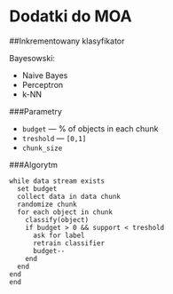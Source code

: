 # Dodatki do MOA
##Inkrementowany klasyfikator

Bayesowski:
- Naive Bayes
- Perceptron
- k-NN

###Parametry

- `budget` — % of objects in each chunk
- `treshold` — `[0,1]`
- `chunk_size`

###Algorytm

    while data stream exists
      set budget
      collect data in data chunk
      randomize chunk
      for each object in chunk
        classify(object)
        if budget > 0 && support < treshold
          ask for label
          retrain classifier
          budget--
        end
      end
    end
    end
